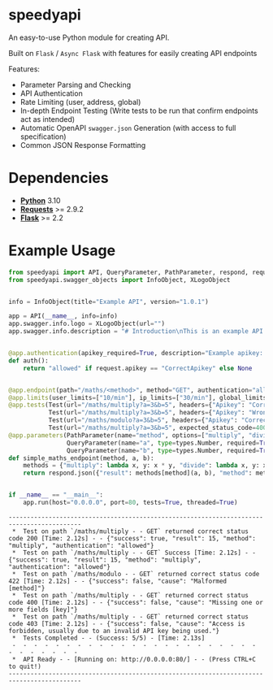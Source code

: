 # speedyapi

An easy-to-use Python module for creating API.

Built on `Flask` / `Async Flask` with features for easily creating API endpoints

Features:
- Parameter Parsing and Checking
- API Authentication
- Rate Limiting (user, address, global)
- In-depth Endpoint Testing (Write tests to be run that confirm endpoints act as intended)
- Automatic OpenAPI `swagger.json` Generation (with access to full specification)
- Common JSON Response Formatting

# Dependencies

- **[Python](https://www.python.org/downloads/)** 3.10
- **[Requests](https://github.com/kennethreitz/requests)** >= 2.9.2
- **[Flask](https://github.com/pallets/flask)** >= 2.2

# Example Usage

```python
from speedyapi import API, QueryParameter, PathParameter, respond, request, Test, types
from speedyapi.swagger_objects import InfoObject, XLogoObject


info = InfoObject(title="Example API", version="1.0.1")

app = API(__name__, info=info)
app.swagger.info.logo = XLogoObject(url="")
app.swagger.info.description = "# Introduction\nThis is an example API for the speedyapi python module."


@app.authentication(apikey_required=True, description="Example apikey: `CorrectApikey`")
def auth():
    return "allowed" if request.apikey == "CorrectApikey" else None


@app.endpoint(path="/maths/<method>", method="GET", authentication="allowed", name="Simple Maths", description="Simple operations.")
@app.limits(user_limits=["10/min"], ip_limits=["30/min"], global_limits=["5000/5 min"])
@app.tests(Test(url="/maths/multiply?a=3&b=5", headers={"Apikey": "CorrectApikey"}, expected_status_code=200, checks=[lambda x: x["result"] == 15]),
           Test(url="/maths/multiply?a=3&b=5", headers={"Apikey": "WrongApikey"}, expected_status_code=403),
           Test(url="/maths/modulo?a=3&b=5", headers={"Apikey": "CorrectApikey"}, expected_status_code=422),
           Test(url="/maths/multiply?a=3&b=5", expected_status_code=400))
@app.parameters(PathParameter(name="method", options=["multiply", "divide", "add", "subtract"], default="add", description="Choose operation."),
                QueryParameter(name="a", type=types.Number, required=True, description="First number to use."),
                QueryParameter(name="b", type=types.Number, required=True, description="Second number to use."))
def simple_maths_endpoint(method, a, b):
    methods = {"multiply": lambda x, y: x * y, "divide": lambda x, y: x / y, "add": lambda x, y: x + y, "subtract": lambda x, y: x - y}
    return respond.json({"result": methods[method](a, b), "method": method, "authentication": request.authentication})


if __name__ == "__main__":
    app.run(host="0.0.0.0", port=80, tests=True, threaded=True)
```

```
------------------------------------------------------------------------------------------
 *  Test on path `/maths/multiply - - GET` returned correct status code 200 [Time: 2.12s] - - {"success": true, "result": 15, "method": "multiply", "authentication": "allowed"}
 *  Test on path `/maths/multiply - - GET` Success [Time: 2.12s] - - {"success": true, "result": 15, "method": "multiply", "authentication": "allowed"}
 *  Test on path `/maths/modulo - - GET` returned correct status code 422 [Time: 2.12s] - - {"success": false, "cause": "Malformed [method]"}
 *  Test on path `/maths/multiply - - GET` returned correct status code 400 [Time: 2.12s] - - {"success": false, "cause": "Missing one or more fields [key]"}
 *  Test on path `/maths/multiply - - GET` returned correct status code 403 [Time: 2.12s] - - {"success": false, "cause": "Access is forbidden, usually due to an invalid API key being used."}
 *  Tests Completed - - (Success: 5/5) - [Time: 2.13s]
 -  -  -  -  -  -  -  -  -  -  -  -  -  -  -  -  -  -  -  -  -  -  -  -  -  -  -  -  -  - 
 *  API Ready - - [Running on: http://0.0.0.0:80/] - - (Press CTRL+C to quit!)
------------------------------------------------------------------------------------------
```